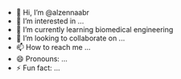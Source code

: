 - 👋 Hi, I’m @alzennaabr
- 👀 I’m interested in ...
- 🌱 I’m currently learning biomedical engineering
- 💞️ I’m looking to collaborate on ...
- 📫 How to reach me ...
- 😄 Pronouns: ...
- ⚡ Fun fact: ...

<!---
alzennaabr/alzennaabr is a ✨ special ✨ repository because its `README.md` (this file) appears on your GitHub profile.
You can click the Preview link to take a look at your changes.
--->
